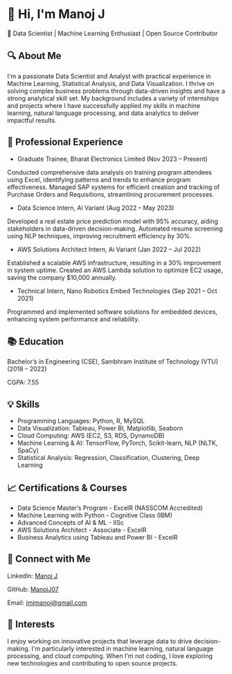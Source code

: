 # 👋 Hi, I'm Manoj J

🌟 Data Scientist | Machine Learning Enthusiast | Open Source Contributor


## 🔍 About Me

I'm a passionate Data Scientist and Analyst with practical experience in Machine Learning, Statistical Analysis, and Data Visualization. I thrive on solving complex business problems through data-driven insights and have a strong analytical skill set. My background includes a variety of internships and projects where I have successfully applied my skills in machine learning, natural language processing, and data analytics to deliver impactful results.

## 💼 Professional Experience

- Graduate Trainee, Bharat Electronics Limited (Nov 2023 – Present)

Conducted comprehensive data analysis on training program attendees using Excel, identifying patterns and trends to enhance program effectiveness.
Managed SAP systems for efficient creation and tracking of Purchase Orders and Requisitions, streamlining procurement processes.

- Data Science Intern, Ai Variant (Aug 2022 – May 2023)

Developed a real estate price prediction model with 95% accuracy, aiding stakeholders in data-driven decision-making.
Automated resume screening using NLP techniques, improving recruitment efficiency by 30%.

- AWS Solutions Architect Intern, Ai Variant (Jan 2022 – Jul 2022)

Established a scalable AWS infrastructure, resulting in a 30% improvement in system uptime.
Created an AWS Lambda solution to optimize EC2 usage, saving the company $10,000 annually.

- Technical Intern, Nano Robotics Embed Technologies (Sep 2021 – Oct 2021)

Programmed and implemented software solutions for embedded devices, enhancing system performance and reliability.

## 📚 Education

Bachelor’s in Engineering (CSE), Sambhram Institute of Technology (VTU) (2018 – 2022)

CGPA: 7.55

## 💡 Skills

- Programming Languages: Python, R, MySQL
- Data Visualization: Tableau, Power BI, Matplotlib, Seaborn
- Cloud Computing: AWS (EC2, S3, RDS, DynamoDB)
- Machine Learning & AI: TensorFlow, PyTorch, Scikit-learn, NLP (NLTK, SpaCy)
- Statistical Analysis: Regression, Classification, Clustering, Deep Learning


## 📈 Certifications & Courses

- Data Science Master’s Program - ExcelR (NASSCOM Accredited)
- Machine Learning with Python - Cognitive Class (IBM)
- Advanced Concepts of AI & ML - IISc
- AWS Solutions Architect - Associate - ExcelR
- Business Analytics using Tableau and Power BI - ExcelR

## 🔗 Connect with Me

LinkedIn: [Manoj J](https://in.linkedin.com/in/manoj-j-a020681a2)

GitHub: [ManojJ07](https://github.com/ManojJ07)

Email: imjmanoj@gmail.com

## 🌟 Interests

I enjoy working on innovative projects that leverage data to drive decision-making. I'm particularly interested in machine learning, natural language processing, and cloud computing. When I'm not coding, I love exploring new technologies and contributing to open source projects.

